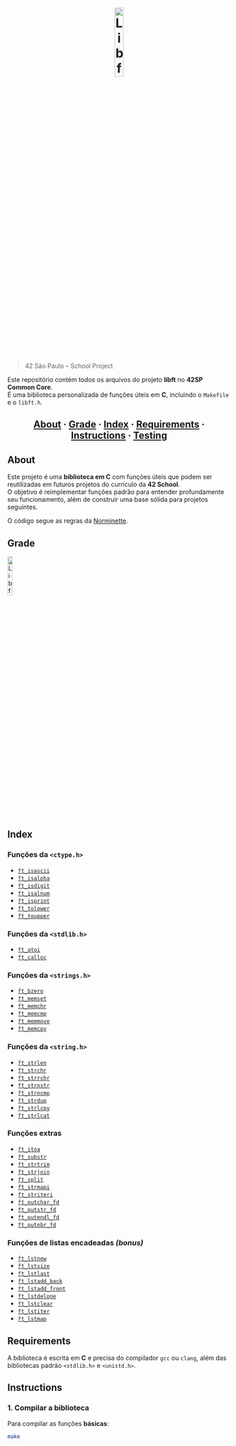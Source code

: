 <h1 align="center">
  <img alt="Libft" width="20%" height="20%" src="https://github.com/Welsete/libft/blob/main/badges/libft_b.png" />
</h1>

> 42 São Paulo – School Project  

Este repositório contém todos os arquivos do projeto **libft** no **42SP Common Core**.  
É uma biblioteca personalizada de funções úteis em **C**, incluindo o `Makefile` e o `libft.h`.

<h2 align="center">
	<a href="#about">About</a>
	<span> · </span>
  <a href="#grade">Grade</a>
	<span> · </span>
	<a href="#index">Index</a>
	<span> · </span>
	<a href="#requirements">Requirements</a>
	<span> · </span>
	<a href="#instructions">Instructions</a>
	<span> · </span>
	<a href="#testing">Testing</a>
</h2>

## About

Este projeto é uma **biblioteca em C** com funções úteis que podem ser reutilizadas em futuros projetos do currículo da **42 School**.  
O objetivo é reimplementar funções padrão para entender profundamente seu funcionamento, além de construir uma base sólida para projetos seguintes.  

O código segue as regras da [Norminette](https://github.com/42School/norminette).

## Grade
<img alt="Libft" width="15%" height="15%" src="https://github.com/Welsete/libft/blob/main/badges/grademe.png" />

## Index

### Funções da `<ctype.h>`
* [`ft_isascii`](https://github.com/Welsete/libft/blob/main/ft_isascii.c)
* [`ft_isalpha`](https://github.com/Welsete/libft/blob/main/ft_isalpha.c)
* [`ft_isdigit`](https://github.com/Welsete/libft/blob/main/ft_isdigit.c)
* [`ft_isalnum`](https://github.com/Welsete/libft/blob/main/ft_isalnum.c)
* [`ft_isprint`](https://github.com/Welsete/libft/blob/main/ft_isprint.c)
* [`ft_tolower`](https://github.com/Welsete/libft/blob/main/ft_tolower.c)
* [`ft_toupper`](https://github.com/Welsete/libft/blob/main/ft_toupper.c)

### Funções da `<stdlib.h>`
* [`ft_atoi`](https://github.com/Welsete/libft/blob/main/ft_atoi.c)
* [`ft_calloc`](https://github.com/Welsete/libft/blob/main/ft_calloc.c)

### Funções da `<strings.h>`
* [`ft_bzero`](https://github.com/Welsete/libft/blob/main/ft_bzero.c)
* [`ft_memset`](https://github.com/Welsete/libft/blob/main/ft_memset.c)
* [`ft_memchr`](https://github.com/Welsete/libft/blob/main/ft_memchr.c)
* [`ft_memcmp`](https://github.com/Welsete/libft/blob/main/ft_memcmp.c)
* [`ft_memmove`](https://github.com/Welsete/libft/blob/main/ft_memmove.c)
* [`ft_memcpy`](https://github.com/Welsete/libft/blob/main/ft_memcpy.c)

### Funções da `<string.h>`
* [`ft_strlen`](https://github.com/Welsete/libft/blob/main/ft_strlen.c)
* [`ft_strchr`](https://github.com/Welsete/libft/blob/main/ft_strchr.c)
* [`ft_strrchr`](https://github.com/Welsete/libft/blob/main/ft_strrchr.c)
* [`ft_strnstr`](https://github.com/Welsete/libft/blob/main/ft_strnstr.c)
* [`ft_strncmp`](https://github.com/Welsete/libft/blob/main/ft_strncmp.c)
* [`ft_strdup`](https://github.com/Welsete/libft/blob/main/ft_strdup.c)
* [`ft_strlcpy`](https://github.com/Welsete/libft/blob/main/ft_strlcpy.c)
* [`ft_strlcat`](https://github.com/Welsete/libft/blob/main/ft_strlcat.c)

### Funções extras
* [`ft_itoa`](https://github.com/Welsete/libft/blob/main/ft_itoa.c)
* [`ft_substr`](https://github.com/Welsete/libft/blob/main/ft_substr.c)
* [`ft_strtrim`](https://github.com/Welsete/libft/blob/main/ft_strtrim.c)
* [`ft_strjoin`](https://github.com/Welsete/libft/blob/main/ft_strjoin.c)
* [`ft_split`](https://github.com/Welsete/libft/blob/main/ft_split.c)
* [`ft_strmapi`](https://github.com/Welsete/libft/blob/main/ft_strmapi.c)
* [`ft_striteri`](https://github.com/Welsete/libft/blob/main/ft_striteri.c)
* [`ft_putchar_fd`](https://github.com/Welsete/libft/blob/main/ft_putchar_fd.c)
* [`ft_putstr_fd`](https://github.com/Welsete/libft/blob/main/ft_putstr_fd.c)
* [`ft_putendl_fd`](https://github.com/Welsete/libft/blob/main/ft_putendl_fd.c)
* [`ft_putnbr_fd`](https://github.com/Welsete/libft/blob/main/ft_putnbr_fd.c)

### Funções de listas encadeadas *(bonus)*
* [`ft_lstnew`](https://github.com/Welsete/libft/blob/main/ft_lstnew_bonus.c)
* [`ft_lstsize`](https://github.com/Welsete/libft/blob/main/ft_lstsize_bonus.c)
* [`ft_lstlast`](https://github.com/Welsete/libft/blob/main/ft_lstlast_bonus.c)
* [`ft_lstadd_back`](https://github.com/Welsete/libft/blob/main/ft_lstadd_back_bonus.c)
* [`ft_lstadd_front`](https://github.com/Welsete/libft/blob/main/ft_lstadd_front_bonus.c)
* [`ft_lstdelone`](https://github.com/Welsete/libft/blob/main/ft_lstdelone_bonus.c)
* [`ft_lstclear`](https://github.com/Welsete/libft/blob/main/ft_lstclear_bonus.c)
* [`ft_lstiter`](https://github.com/Welsete/libft/blob/main/ft_lstiter_bonus.c)
* [`ft_lstmap`](https://github.com/Welsete/libft/blob/main/ft_lstmap_bonus.c)

## Requirements
A biblioteca é escrita em **C** e precisa do compilador `gcc` ou `clang`, além das bibliotecas padrão `<stdlib.h>` e `<unistd.h>`.

## Instructions

### 1. Compilar a biblioteca

Para compilar as funções **básicas**:
```sh
make
